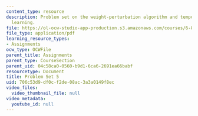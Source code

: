 ```yaml
---
content_type: resource
description: Problem set on the weight-perturbation algorithm and temporal difference
  learning.
file: https://ol-ocw-studio-app-production.s3.amazonaws.com/courses/6-832-underactuated-robotics-spring-2009/706c53d9df0cf2de08ac3a3a0149f8ec_MIT6_832s09_pset05.pdf
file_type: application/pdf
learning_resource_types:
- Assignments
ocw_type: OCWFile
parent_title: Assignments
parent_type: CourseSection
parent_uid: 04c58ca0-0560-b9d1-6ca6-2691ea66babf
resourcetype: Document
title: Problem Set 5
uid: 706c53d9-df0c-f2de-08ac-3a3a0149f8ec
video_files:
  video_thumbnail_file: null
video_metadata:
  youtube_id: null
---
```

